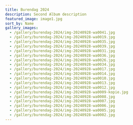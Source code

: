 ```yaml
---
title: Burendag 2024
description: Second Album description
featured_image: image1.jpg
sort_by: Name
gallery_images:
  - /gallery/burendag-2024/img-20240928-wa0041.jpg
  - /gallery/burendag-2024/img-20240928-wa0019.jpg
  - /gallery/burendag-2024/img-20240928-wa0035.jpg
  - /gallery/burendag-2024/img-20240928-wa0039.jpg
  - /gallery/burendag-2024/img-20240928-wa0031.jpg
  - /gallery/burendag-2024/img-20240928-wa0036.jpg
  - /gallery/burendag-2024/img-20240928-wa0026.jpg
  - /gallery/burendag-2024/img-20240928-wa0034.jpg
  - /gallery/burendag-2024/img-20240928-wa0017.jpg
  - /gallery/burendag-2024/img-20240928-wa0014.jpg
  - /gallery/burendag-2024/img-20240928-wa0010.jpg
  - /gallery/burendag-2024/img-20240928-wa0013.jpg
  - /gallery/burendag-2024/img-20240928-wa0012.jpg
  - /gallery/burendag-2024/img-20240928-wa0009-kopie.jpg
  - /gallery/burendag-2024/img-20240928-wa0008.jpg
  - /gallery/burendag-2024/img-20240928-wa0007.jpg
  - /gallery/burendag-2024/img-20240928-wa0006.jpg
  - /gallery/burendag-2024/img-20240928-wa0005.jpg
  - /gallery/burendag-2024/img-20240928-wa0002.jpg
---
```

